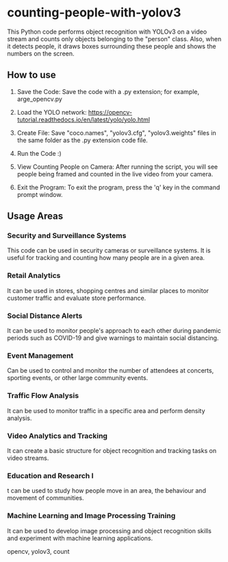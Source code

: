 # counting-people-with-yolov3

This Python code performs object recognition with YOLOv3 on a video stream and counts only objects belonging to the "person" class. Also, when it detects people, it draws boxes surrounding these people and shows the numbers on the screen. 

## How to use
1. Save the Code:
   Save the code with a .py extension; for example, arge_opencv.py

2. Load the YOLO network:
   https://opencv-tutorial.readthedocs.io/en/latest/yolo/yolo.html

3. Create File:
   Save "coco.names", "yolov3.cfg", "yolov3.weights" files in the same folder as the .py extension code file.
   
4. Run the Code :)
   
5. View Counting People on Camera:
   After running the script, you will see people being framed and counted in the live video from your camera.

6. Exit the Program:
   To exit the program, press the 'q' key in the command prompt window.

## Usage Areas
### Security and Surveillance Systems 
This code can be used in security cameras or surveillance systems. It is useful for tracking and counting how many people are in a given area.

### Retail Analytics 
It can be used in stores, shopping centres and similar places to monitor customer traffic and evaluate store performance.

### Social Distance Alerts 
It can be used to monitor people's approach to each other during pandemic periods such as COVID-19 and give warnings to maintain social distancing.

### Event Management 
Can be used to control and monitor the number of attendees at concerts, sporting events, or other large community events.

### Traffic Flow Analysis 
It can be used to monitor traffic in a specific area and perform density analysis.

### Video Analytics and Tracking 
It can create a basic structure for object recognition and tracking tasks on video streams.

### Education and Research I
t can be used to study how people move in an area, the behaviour and movement of communities.

### Machine Learning and Image Processing Training 
It can be used to develop image processing and object recognition skills and experiment with machine learning applications.


opencv, yolov3, count
